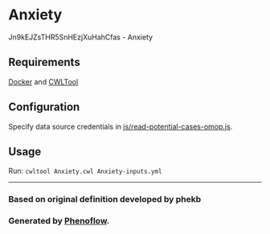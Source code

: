 # Anxiety

Jn9kEJZsTHR5SnHEzjXuHahCfas - Anxiety

## Requirements

[Docker](https://docs.docker.com/install/) and [CWLTool](https://github.com/common-workflow-language/cwltool#install)

## Configuration

Specify data source credentials in [js/read-potential-cases-omop.js](js/read-potential-cases-omop.js).

## Usage

Run: `cwltool Anxiety.cwl Anxiety-inputs.yml`

***

### Based on original definition developed by phekb
### Generated by [Phenoflow](https://kclhi.org/phenoflow).
